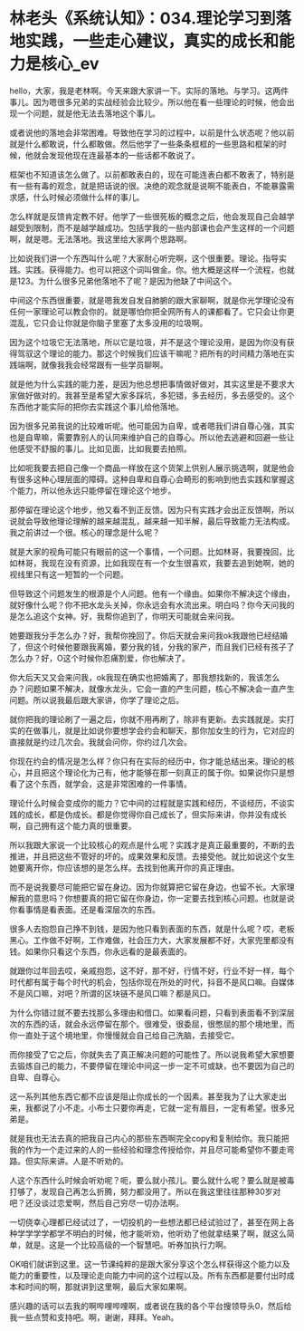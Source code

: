 # 林老头《系统认知》：034.理论学习到落地实践，一些走心建议，真实的成长和能力是核心_ev

hello，大家，我是老林啊。今天来跟大家讲一下。实际的落地。与学习。这两件事儿。因为嗯很多兄弟的实战经验会比较少。所以他在看一些理论的时候，他会出现一个问题，就是他无法去落地这个事儿。

或者说他的落地会非常困难。导致他在学习的过程中，以前是什么状态呢？他以前就是什么都敢说，什么都敢做。然后他学了一些条条框框的一些思路和框架的时候，他就会发现他现在连最基本的一些话都不敢说了。

框架也不知道该怎么做了。以前都敢表白的，现在可能连表白都不敢表了，特别是有一些有毒的观念，就是把话说的很。决绝的观念就是说啊不能表白，不能暴露需求感，什么时候必须做什么样的事儿。

怎么样就是反馈肯定教不好。他学了一些很死板的概念之后，他会发现自己会越学越受到限制，而不是越学越成功。包括学我的一些内部课也会产生这样的一个问题啊，就是嗯。无法落地。我这里给大家两个思路啊。

比如说我们讲一个东西叫什么呢？大家耐心听完啊，这个很重要。理论。指导实践。实践。获得能力。也可以把这个词叫做金。你。他大概是这样一个流程，也就是123。为什么很多兄弟他落地不了呢？是因为他缺了中间这个。

中间这个东西很重要，就是嗯我发自发自肺腑的跟大家聊啊，就是你光学理论没有任何一家理论可以教会你的。就是哪怕你把全网所有人的课都看了。它只会让你更混乱，它只会让你就是你脑子里塞了太多没用的垃圾啊。

因为这个垃圾它无法落地，所以它是垃圾，并不是这个理论没用，是因为你没有获得驾驭这个理论的能力。那这个时候我们应该干嘛呢？把所有的时间精力落地在实践端啊，就像我我会经常跟有一些学员聊啊。

就是他为什么实践的能力差，是因为他总想把事情做好做对，其实这里是不要求大家做好做对的。我甚至是希望大家多踩坑，多犯错，多去经历，多去感受的。这个东西他才能实际的把你去实践这个事儿给他落地。

因为很多兄弟我说的比较难听呢。他可能因为自卑，或者嗯我们讲自尊心强，其实也是自卑嘛，需要靠别人的认同来维护自己的自尊心。所以他去逃避和回避一些让他感受不舒服的事儿。比如见面，比如我要去拍照。

比如呃我要去把自己像一个商品一样放在这个货架上供别人展示挑选啊，就是他会有很多这种心理层面的障碍。这种自卑和自尊心会畸形的影响到他去实践和掌握这个能力，所以他永远只能停留在理论这个地步。

那停留在理论这个地步，他又看不到正反馈。因为只有实践才会出正反馈啊，所以说就会导致他理论理解的越来越混乱，越来越一知半解，最后导致能力无法构成。我之前讲过一个很。核心的理念是什么呢？

就是大家的视角可能只有眼前的这一个事情，一个问题。比如林哥，我要挽回，比如林哥，我现在没有资源，比如我现在有一个女生很喜欢，我要去追到她啊，她的视线里只有这一短暂的一个问题。

但导致这个问题发生的根源是个人问题。他有一个缘由。如果你不解决这个缘由，就好像什么呢？你不把水龙头关掉，你永远会有水流出来。明白吗？你今天问我的是怎么追这个女神。好，我帮你追到了，你明天可能就会来问我。

她要跟我分手怎么办？好，我帮你挽回了。你后天就会来问我ok我跟他已经结婚了，但这个时候他要跟我离婚，要分我的钱，分我的家产，而且我们已经有孩子了怎么办？好，O这个时候你忍痛割爱，你也解决了。

你大后天又又会来问我，ok我现在确实也把婚离了，那我想找新的，我该怎么办？问题如果不解决，就像水龙头，它会一直的产生问题，核心不解决会一直产生问题。所以说我最后跟大家讲，你学了理论之后。

就你把我的理论刷了一遍之后，你就不用再刷了，除非有更新。去实践就是。实打实的在做事儿，就是比如说你要想学会约会和聊天，那你加女生的行为，它对应的直接就是约过几次会。我就会问你，你约过几次会。

你现在约会的情况是怎么样？你只有在实际的经历中，你才能总结出来。理论的核心，并且把这个理论化为己有，他才能够在那一刻真正的属于你。如果说你只是想看了这个东西，就学会，这是非常困难的一件事情。

理论什么时候会变成你的能力？它中间的过程就是实践和经历，不谈经历，不谈实践的成长，都是伪成长。都是你觉得你自己成长了，但实际来讲，你并没有成长啊，自己拥有这个能力真的很重要。

所以我跟大家说一个比较核心的观点是什么呢？实践才是真正最重要的，不断的去推进，并且把这些不管好的坏的。成果效果和反馈。去接受他。就比如说这个女生她要离开你，你应该想的是怎么样。去找到他离开你的真正理由。

而不是说我要尽可能把它留在身边。因为你就算把它留在身边，也留不长。大家理解我的意思吗？你想要真的把它留在你身边，你一定要去找到核心问题。也就是说你看事情是看表面。还是看深层次的东西。

很多人去抱怨自己挣不到钱，是因为他只看到表面的东西，就是什么呢？哎，老板黑心。工作做不好啊，工作难做，社会压力大，大家发展都不好，大家兜里都没有钱。如果你只看这个东西，你永远看的是最表面的。

就跟你过年回去哎，亲戚抱怨，这不好，那不好，行情不好，行业不好一样，每个时代都有属于每个时代的机会，包括你现在所处的时代，抖音不是风口嘛。自媒体不是风口嘛，对吧？所谓的区块链不是风口嘛？都是风口。

为什么你错过就不要去找那么多理由和借口。如果看问题，只看到表面看不到深层次的东西的话，就会永远停留在那个。很难受，很委屈，很憋屈的那个境地里，而你一直处于这个境地里，你慢慢就会自己给自己洗脑，去接受它。

而你接受了它之后，你就失去了真正解决问题的可能性了。所以说我希望大家想要去锻炼自己的能力，不要停留在理论中间这一步一定不可或缺，也不要因为自己的自卑、自尊心。

这一系列其他东西它都不应该是阻止你成长的一个因素。甚至我为了让大家走出来，我都说了小不走。小布士只要你再走，它就一定有眉目，一定有希望。很多兄弟是。

就是我也无法去真的把我自己内心的那些东西啊完全copy和复制给你。我只能把我的作为一个走过来的人的一些经验和理念传授给你，并且尽可能希望你不要走弯路。但实际来讲。人是不听劝的。

人这个东西什么时候会听劝呢？呃，要么就小孩儿。要么就什么呢？要么就是被毒打够了，发现自己再怎么折腾，努力都没用了。所以在我这里往往那种30岁对吧？还没谈过恋爱啊，然后自己穷尽一切办法啊。

一切侥幸心理都已经试过了，一切投机的一些想法都已经试验过了，甚至在网上各种学学学学都学不明白的时候，他才能听劝，他听劝了他就拿结果了啊，就这么简单，就是。这是一个比较高级的一个智慧吧。听券加执行力啊。

OK咱们就讲到这里。这一节课纯粹的是跟大家分享这个怎么样获得这个能力以及能力的重要性，以及理论走向能力中间的这个过程以及。所有东西都是要付出时成本和时间的啊，那就讲到这里啊，最后大家如果啊。

感兴趣的话可以去我的啊哔哩哔哩啊，或者说在我的各个平台搜领导头0，然后给我一些点赞和支持吧。啊，谢谢，拜拜。Yeah。

